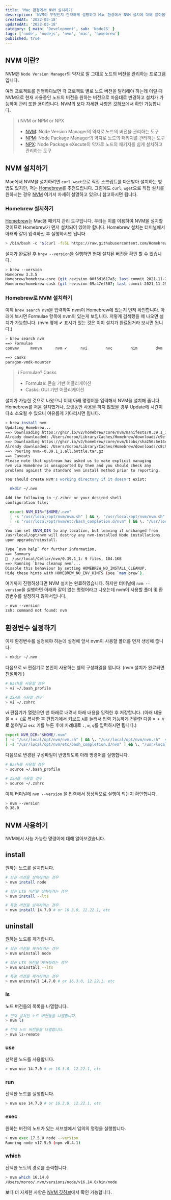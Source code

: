 ```yaml
---
title: 'Mac 환경에서 NVM 설치하기'
description: 'NVM이 무엇인지 간략하게 설명하고 Mac 환경에서 NVM 설치에 대해 알아봅니다.'
createdAt: '2022-03-18'
updatedAt: '2022-03-18'
category: { main: 'Development', sub: 'NodeJS' }
tags: ['node', 'nodejs', 'nvm', 'mac', 'homebrew']
published: true
---
```


## NVM 이란?

NVM은 `Node Version Manager`의 약자로 말 그대로 노드의 버전을 관리하는 프로그램입니다.

여러 프로젝트를 진행하다보면 각 프로젝트 별로 노드 버전을 달리해야 하는데 이럴 때 NVM으로 현재 사용중인 노드의 버전을 원하는 버전으로 마음대로 변경하고 설치가 가능하며 관리 또한 용이합니다.
NVM의 보다 자세한 사항은 [깃허브](https://github.com/nvm-sh/nvm)에서 확인 가능합니다.

> :information_source: NVM or NPM or NPX
>
> - [NVM](https://github.com/nvm-sh/nvm): Node Version Manager의 약자로 노드의 버전을 관리하는 도구
> - [NPM](https://docs.npmjs.com/cli/v8/commands/npm): Node Package Manager의 약자로 노드의 패키지를 관리하는 도구
> - [NPX](https://docs.npmjs.com/cli/v8/commands/npx): Node Package eXecute의 약자로 노드의 패키지를 쉽게 설치하고 관리하는 도구

## NVM 설치하기

Mac에서 NVM을 설치하려면 `curl`, `wget`으로 직접 스크립트를 다운받아 설치하는 방법도 있지만, 저는 [Homebrew](https://brew.sh/index_ko)를 추천드립니다.
그럼에도 `curl`, `wget`으로 직접 설치를 원하시는 경우 [NVM](https://github.com/nvm-sh/nvm) 여기서 자세히 설명하고 있으니 참고하시면 됩니다.

### Homebrew 설치하기

[Homebrew](https://brew.sh/)는 Mac용 패키지 관리 도구입니다.
우리는 이를 이용하여 NVM을 설치할 것이므로 Homebrew가 먼저 설치되어 있어야 합니다.
Homebrew 설치는 터미널에서 아래와 같이 입력하신 후 실행하시면 됩니다.

```bash
> /bin/bash -c "$(curl -fsSL https://raw.githubusercontent.com/Homebrew/install/HEAD/install.sh)"
```

설치가 완료된 후 `brew --version`을 실행하면 현재 설치된 버전을 확인 할 수 있습니다.

```bash
> brew --version
Homebrew 3.3.5
Homebrew/homebrew-core (git revision 00f3d1617a5; last commit 2021-11-25)
Homebrew/homebrew-cask (git revision 09a47ef507; last commit 2021-11-25)
```

### Homebrew로 NVM 설치하기

이제 `brew search nvm`을 입력하여 nvm이 Homebrew에 있는지 먼저 확인합니다.
아래에 보시면 Formulae 항목에 nvm이 있는게 보입니다. 저렇게 검색했을 떼 나오면 설치가 가능합니다. (nvm 옆에 ✔ 표시가 있는 것은 이미 설치가 완료된거라 보시면 됩니다.)

```bash
> brew search nvm
==> Formulae
convmv     mvnvm      nvm ✔      nvi        nvc        nim        dvm

==> Casks
paragon-vmdk-mounter
```

> :information_source: Formulae? Casks
>
> - Formulae: 콘솔 기반 어플리케이션
> - Casks: GUI 기반 어플리케이션

설치가 가능한 것으로 나왔으니 이제 아래 명령어를 입력해서 NVM을 설치해 줍니다.
Homebrew를 처음 설치했거나, 오랫동안 사용을 하지 않았을 경우 Update에 시간이 다소 소요될 수 있으니 여유롭게 기다리시면 됩니다.

```bash
> brew install nvm
Updating Homebrew...
==> Downloading https://ghcr.io/v2/homebrew/core/nvm/manifests/0.39.1_1
Already downloaded: /Users/moroo/Library/Caches/Homebrew/downloads/c9eff8b850f89092c09f7a099286e0b4eddb66d9630b46d5cd248024f2a7a86f--nvm-0.39.1_1.bottle_manifest.json
==> Downloading https://ghcr.io/v2/homebrew/core/nvm/blobs/sha256:6e14c8a2bf9421
Already downloaded: /Users/moroo/Library/Caches/Homebrew/downloads/c8c9b3f90c1fec62178862d14b78db352760216edf6cf2947b829001e49c40c7--nvm--0.39.1_1.all.bottle.tar.gz
==> Pouring nvm--0.39.1_1.all.bottle.tar.gz
==> Caveats
Please note that upstream has asked us to make explicit managing
nvm via Homebrew is unsupported by them and you should check any
problems against the standard nvm install method prior to reporting.

You should create NVM's working directory if it doesn't exist:

  mkdir ~/.nvm

Add the following to ~/.zshrc or your desired shell
configuration file:

  export NVM_DIR="$HOME/.nvm"
  [ -s "/usr/local/opt/nvm/nvm.sh" ] && \. "/usr/local/opt/nvm/nvm.sh"  # This loads nvm
  [ -s "/usr/local/opt/nvm/etc/bash_completion.d/nvm" ] && \. "/usr/local/opt/nvm/etc/bash_completion.d/nvm"  # This loads nvm bash_completion

You can set $NVM_DIR to any location, but leaving it unchanged from
/usr/local/opt/nvm will destroy any nvm-installed Node installations
upon upgrade/reinstall.

Type `nvm help` for further information.
==> Summary
🍺  /usr/local/Cellar/nvm/0.39.1_1: 9 files, 184.1KB
==> Running `brew cleanup nvm`...
Disable this behaviour by setting HOMEBREW_NO_INSTALL_CLEANUP.
Hide these hints with HOMEBREW_NO_ENV_HINTS (see `man brew`).
```

여기까지 진행하셨다면 NVM 설치는 완료하였습니다. 하지만 터미널에 `nvm --version`을 실행하면 아래와 같이 없는 명령어라고 나오는데 nvm이 사용할 폴더 및 환경변수를 설정하지 않아서입니다.

```bash
> nvm --version
zsh: command not found: nvm
```

## 환경변수 설정하기

이제 환경변수를 설정해야 하는데 설정에 앞서 nvm이 사용할 폴더를 먼저 생성해 줍니다.

```bash
> mkdir ~/.nvm
```

다음으로 vi 편집기로 본인이 사용하는 쉘의 구성파일을 엽니다.
(nvm 설치가 완료되면 친절하게 )

```bash
# Bash를 사용할 경우
> vi ~/.bash_profile

# ZSH를 사용할 경우
> vi ~/.zshrc
```

vi 편집기가 열렸으면 맨 아래로 내려서 아래 내용을 입력한 후 저장합니다.
(아래 내용을 `⌘ + C`로 복사한 후 편집기에서 키보드 `A`를 눌러서 입력 가능하게 전환한 다음 `⌘ + V` 로 붙여넣고 `esc` 키를 누른 후에 차례대로 `:`, `w`, `q`를 입력하시면 됩니다.)

```bash
export NVM_DIR="$HOME/.nvm"
[ -s "/usr/local/opt/nvm/nvm.sh" ] && \. "/usr/local/opt/nvm/nvm.sh"  # This loads nvm
[ -s "/usr/local/opt/nvm/etc/bash_completion.d/nvm" ] && \. "/usr/local/opt/nvm/etc/bash_completion.d/nvm"  # This loads nvm bash_completion
```

다음으로 변경된 구성파일이 반영되도록 아래 명령어를 실행합니다.

```bash
# Bash를 사용할 경우
> source ~/.bash_profile

# ZSH를 사용할 경우
> source ~/.zshrc
```

이제 터미널에 `nvm --version` 을 입력해서 정상적으로 실행이 되는지 확인합니다.

```bash
> nvm --version
0.38.0
```

## NVM 사용하기

NVM에서 사뇽 가능한 명령어에 대해 알아보겠습니다.

## install

원하는 노드를 설치합니다.

```bash
# 최신 버전을 설치하려는 경우
> nvm install node

# 최신 LTS 버전을 설치하려는 경우
> nvm install --lts

# 특정 버전을 설치하려는 경우
> nvm install 14.7.0 # or 16.3.0, 12.22.1, etc
```

## uninstall

원하는 노드를 제거합니다.

```bash
# 최신 버전을 제거하려는 경우
> nvm uninstall node

# 최신 LTS 버전을 제거하려는 경우
> nvm uninstall --lts

# 특정 버전을 제거하려는 경우
> nvm uninstall 14.7.0 # or 16.3.0, 12.22.1, etc
```

### ls

노드 버전들의 목록을 나열합니다.

```bash
# 현재 설치된 노드 버전들을 나열합니다.
> nvm ls

# 전체 노드 버전들을 나열합니다.
> nvm ls-remote
```

### use

선택한 노드를 사용합니다.

```bash
> nvm use 14.7.0 # or 16.3.0, 12.22.1, etc
```

### run

선택한 노드를 실행합니다.

```bash
> nvm use 14.7.0 # or 16.3.0, 12.22.1, etc
```

### exec

원하는 버전의 노드가 있는 서브쉘에서 임의의 명령을 실행합니다.

```bash
> nvm exec 17.5.0 node --version
Running node v17.5.0 (npm v8.4.1)
```

### which

선택한 노도의 경로를 출력합니다.

```bash
> nvm which 16.14.0
/Users/moroo/.nvm/versions/node/v16.14.0/bin/node
```

보다 더 자세한 사항은 [NVM 깃허브](https://github.com/nvm-sh/nvm#usage)에서 확인 가능합니다.
